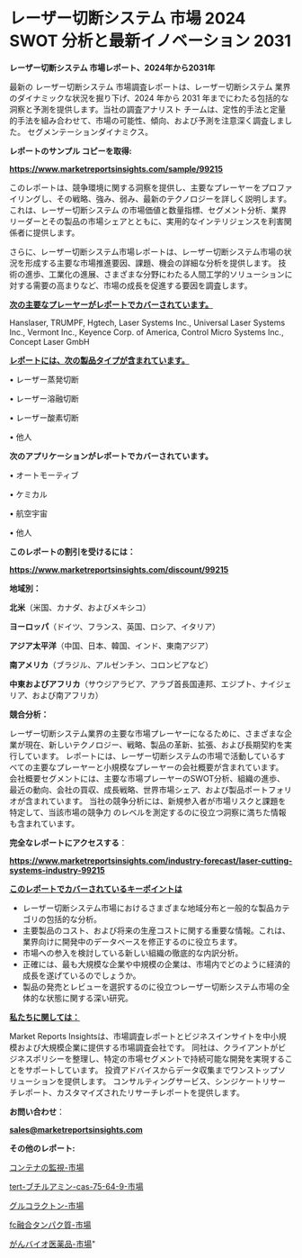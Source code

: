 # レーザー切断システム 市場 2024 SWOT 分析と最新イノベーション 2031

<strong>レーザー切断システム 市場レポート、2024年から2031年</strong>

最新の レーザー切断システム 市場調査レポートは、レーザー切断システム 業界のダイナミックな状況を掘り下げ、2024 年から 2031 年までにわたる包括的な洞察と予測を提供します。当社の調査アナリスト チームは、定性的手法と定量的手法を組み合わせて、市場の可能性、傾向、および予測を注意深く調査しました。 セグメンテーションダイナミクス。



<strong>レポートのサンプル コピーを取得:</strong> <a href=https://www.marketreportsinsights.com/sample/99215>

<strong><u>https://www.marketreportsinsights.com/sample/99215</u></strong></a>

このレポートは、競争環境に関する洞察を提供し、主要なプレーヤーをプロファイリングし、その戦略、強み、弱み、最新のテクノロジーを詳しく説明します。 これは、レーザー切断システム の市場価値と数量指標、セグメント分析、業界リーダーとその製品の市場シェアとともに、実用的なインテリジェンスを利害関係者に提供します。

さらに、レーザー切断システム市場レポートは、レーザー切断システム市場の状況を形成する主要な市場推進要因、課題、機会の詳細な分析を提供します。 技術の進歩、工業化の進展、さまざまな分野にわたる人間工学的ソリューションに対する需要の高まりなど、市場の成長を促進する要因を調査します。



<strong><u>次の主要なプレーヤーがレポートでカバーされています。</u></strong>

Hanslaser, TRUMPF, Hgtech, Laser Systems Inc., Universal Laser Systems Inc., Vermont Inc., Keyence Corp. of America, Control Micro Systems Inc., Concept Laser GmbH



<strong><u><b>レポートには、次の製品タイプが含まれています。</b></u></strong>

• レーザー蒸発切断

• レーザー溶融切断

• レーザー酸素切断

• 他人



<strong><b>次のアプリケーションがレポートでカバーされています。</b></strong>

• オートモーティブ

• ケミカル

• 航空宇宙

• 他人



<strong><b>このレポートの割引を受けるには：</b></strong><a href=https://www.marketreportsinsights.com/discount/99215>

<strong><u>https://www.marketreportsinsights.com/discount/99215</u></strong></a>



<strong>地域別：</strong>



<strong>北米</strong>（米国、カナダ、およびメキシコ）



<strong>ヨーロッパ</strong>（ドイツ、フランス、英国、ロシア、イタリア）



<strong>アジア太平洋</strong>（中国、日本、韓国、インド、東南アジア）



<strong>南アメリカ</strong>（ブラジル、アルゼンチン、コロンビアなど）



<strong>中東およびアフリカ</strong>（サウジアラビア、アラブ首長国連邦、エジプト、ナイジェリア、および南アフリカ）



<strong>競合分析：</strong>

レーザー切断システム業界の主要な市場プレーヤーになるために、さまざまな企業が現在、新しいテクノロジー、戦略、製品の革新、拡張、および長期契約を実行しています。 レポートには、レーザー切断システムの市場で活動しているすべての主要なプレーヤーと小規模なプレーヤーの会社概要が含まれています。 会社概要セグメントには、主要な市場プレーヤーのSWOT分析、組織の進歩、最近の動向、会社の買収、成長戦略、世界市場シェア、および製品ポートフォリオが含まれています。 当社の競争分析には、新規参入者が市場リスクと課題を特定して、当該市場の競争力 のレベルを測定するのに役立つ洞察に満ちた情報も含まれています。



<strong>完全なレポートにアクセスする</strong>：

<a href=https://www.marketreportsinsights.com/industry-forecast/laser-cutting-systems-industry-99215>

<strong><u>https://www.marketreportsinsights.com/industry-forecast/laser-cutting-systems-industry-99215</u></strong></a>



<strong><u><b>このレポートでカバーされているキーポイントは</b></u></strong>
<ul>
  <li>レーザー切断システム市場におけるさまざまな地域分布と一般的な製品カテゴリの包括的な分析。</li>
  <li>主要製品のコスト、および将来の生産コストに関する重要な情報。これは、業界向けに開発中のデータベースを修正するのに役立ちます。</li>
  <li>市場への参入を検討している新しい組織の徹底的な内訳分析。</li>
  <li>正確には、最も大規模な企業や中規模の企業は、市場内でどのように経済的成長を遂げているのでしょうか。</li>
  <li>製品の発売とレビューを選択するのに役立つレーザー切断システム市場の全体的な状態に関する深い研究。</li>
</ul>


<strong><u><b>私たちに関しては：</b></u></strong>

Market Reports Insightsは、市場調査レポートとビジネスインサイトを中小規模および大規模企業に提供する市場調査会社です。 同社は、クライアントがビジネスポリシーを整理し、特定の市場セグメントで持続可能な開発を実現することをサポートしています。 投資アドバイスからデータ収集までワンストップソリューションを提供します。 コンサルティングサービス、シンジケートリサーチレポート、カスタマイズされたリサーチレポートを提供します。



<strong><b>お問い合わせ</b></strong>：

<a href=mailto:sales@marketreportsinsights.com>

<strong><u>sales@marketreportsinsights.com</u></strong></a>



<strong>その他のレポート:</strong>

<a href=https://www.linkedin.com/pulse/コンテナの監視-市場-2023-総合分析と事業成長戦略-2030-analytics-achievers-24-analysis-5asyf/>コンテナの監視-市場</a>

<a href=https://www.linkedin.com/pulse/tert-ブチルアミン-cas-75-64-9-市場-2030-年までの需要に焦点を当てた-2023-年調査レポート-nrfzf/>tert-ブチルアミン-cas-75-64-9-市場</a>

<a href=https://www.linkedin.com/pulse/グルコラクトン-市場-2023-swot-分析と成長率-2030-data-dive-discoveries-24-analysis-nu6kf/>グルコラクトン-市場</a>

<a href=https://www.linkedin.com/pulse/fc融合タンパク質-市場-2023-総合分析と事業成長戦略-2030-uoesf/>fc融合タンパク質-市場</a>

<a href=https://www.linkedin.com/pulse/がんバイオ医薬品-市場-2030-年までの需要に焦点を当てた-2023-vaiqf/>がんバイオ医薬品-市場</a>"
